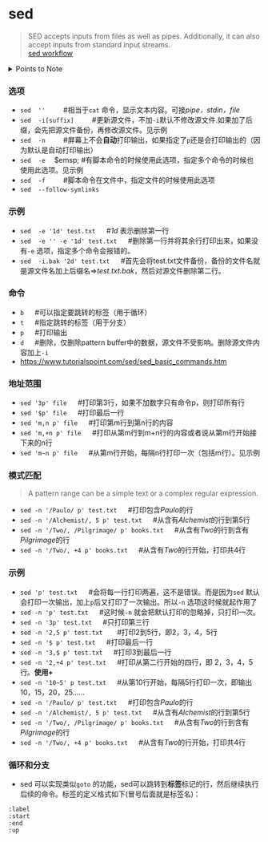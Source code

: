 # sed

> SED accepts inputs from files as well as pipes. Additionally, it can also accept inputs from standard input streams.  
> [sed workflow](https://www.edrawsoft.cn/viewer/public/s/max/ed868134912334)
<details>
  <summary>Points to Note</summary>
1. Pattern buffer is a private, in-memory, volatile storage area used by the SED.  
  
2. There is another memory area called hold buffer which is also private, in- memory, volatile storage area. 
Data can be stored in a hold buffer for later retrieval. At the end of each cycle, SED removes the contents of the pattern buffer but the contents of the hold buffer remains persistent between SED cycles. However SED commands cannot be directly executed on hold buffer, hence SED allows data movement between the hold buffer and the pattern buffer.

3. If address range is not provided by default, then SED operates on each line.
</details>

### 选项
- `sed  ''`       &emsp;&emsp; #相当于`cat` 命令，显示文本内容。可接*pipe，stdin，file*
- `sed  -i[suffix]`       &emsp;&emsp; #更新源文件，不加`-i`默认不修改源文件.如果加了后缀，会先把源文件备份，再修改源文件。见示例
- `sed  -n`       &emsp;&emsp; #屏幕上不会**自动**打印输出，如果指定了`p`还是会打印输出的（因为默认是自动打印输出）
- `sed  -e`       &emsp;$emsp; #有脚本命令的时候使用此选项，指定多个命令的时候也使用此选项。见示例
- `sed  -f`       &emsp;&emsp; #脚本命令在文件中，指定文件的时候使用此选项
- `sed  --follow-symlinks`

### 示例

- `sed  -e '1d' test.txt`       &emsp; #*1d* 表示删除第一行
- `sed  -e '' -e '1d' test.txt`       &emsp; #删除第一行并将其余行打印出来，如果没有`-e` 选项，指定多个命令会报错的。
- `sed  -i.bak '2d' test.txt`       &emsp; #首先会将test.txt文件备份，备份的文件名就是源文件名加上后缀名=>*test.txt.bak*，然后对源文件删除第二行。

### 命令

- `b`       &emsp; #可以指定要跳转的标签（用于循环）
- `t`       &emsp; #指定跳转的标签（用于分支）
- `p`       &emsp; #打印输出
- `d`       &emsp; #删除，仅删除pattern buffer中的数据，源文件不受影响。删除源文件内容加上`-i`
- https://www.tutorialspoint.com/sed/sed_basic_commands.htm

### 地址范围

- `sed '3p' file`       &emsp; #打印第3行，如果不加数字只有命令p，则打印所有行
- `sed '$p' file`       &emsp; #打印最后一行
- `sed 'm,n p' file`        &emsp; #打印第m行到第n行的内容
- `sed 'm,+n p' file`       &emsp; #打印从第m行到m+n行的内容或者说从第m行开始接下来的n行
- `sed 'm~n p' file`        &emsp; #从第m行开始，每隔n行打印一次（包括m行）。见示例

### 模式匹配

> A pattern range can be a simple text or a complex regular expression.

- `sed -n '/Paulo/ p' test.txt`        &emsp; #打印包含*Paulo*的行
- `sed -n '/Alchemist/, 5 p' test.txt`       &emsp; #从含有*Alchemist*的行到第5行
- `sed -n '/Two/, /Pilgrimage/ p' books.txt`        &emsp; #从含有*Two*的行到含有*Pilgrimage*的行
- `sed -n '/Two/, +4 p' books.txt`          &emsp; #从含有*Two*的行开始，打印共4行

### 示例

- `sed 'p' test.txt`        &emsp; #会将每一行打印两遍，这不是错误。而是因为`sed` 默认会打印一次输出，加上`p`后又打印了一次输出。所以`-n` 选项这时候就起作用了
- `sed -n 'p' test.txt`       &emsp; #这时候`-n` 就会把默认打印的忽略掉，只打印一次。
- `sed -n '3p' test.txt`        &emsp; #只打印第三行
- `sed -n '2,5 p' test.txt `        &emsp; #打印2到5行，即2，3，4，5行
- `sed -n '$ p' test.txt`       &emsp; #打印最后一行
- `sed -n '3,$ p' test.txt`       &emsp; #打印3到最后一行
- `sed -n '2,+4 p' test.txt`        &emsp; #打印从第二行开始的四行，即 2，3，4，5行。**使用+**
- `sed -n '10~5' p test.txt`       &emsp; #从第10行开始，每隔5行打印一次，即输出 10，15，20，25……
- `sed -n '/Paulo/ p' test.txt`        &emsp; #打印包含*Paulo*的行
- `sed -n '/Alchemist/, 5 p' test.txt`       &emsp; #从含有*Alchemist*的行到第5行
- `sed -n '/Two/, /Pilgrimage/ p' books.txt`        &emsp; #从含有*Two*的行到含有*Pilgrimage*的行
- `sed -n '/Two/, +4 p' books.txt`          &emsp; #从含有*Two*的行开始，打印共4行

### 循环和分支

- sed 可以实现类似`goto` 的功能，sed可以跳转到**标签**标记的行，然后继续执行后续的命令。标签的定义格式如下(冒号后面就是标签名)：
```
:label 
:start 
:end 
:up
```
